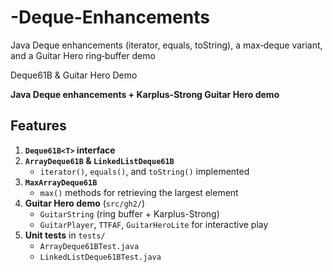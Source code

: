 # -Deque-Enhancements
Java Deque enhancements (iterator, equals, toString), a max‐deque variant, and a Guitar Hero ring‐buffer demo


Deque61B & Guitar Hero Demo

**Java Deque enhancements + Karplus-Strong Guitar Hero demo**  

##  Features

1. **`Deque61B<T>` interface**  
2. **`ArrayDeque61B` & `LinkedListDeque61B`**  
   - `iterator()`, `equals()`, and `toString()` implemented  
3. **`MaxArrayDeque61B`**  
   - `max()` methods for retrieving the largest element  
4. **Guitar Hero demo** (`src/gh2/`)  
   - `GuitarString` (ring buffer + Karplus-Strong)  
   - `GuitarPlayer`, `TTFAF`, `GuitarHeroLite` for interactive play  
5. **Unit tests** in `tests/`  
   - `ArrayDeque61BTest.java`  
   - `LinkedListDeque61BTest.java`
